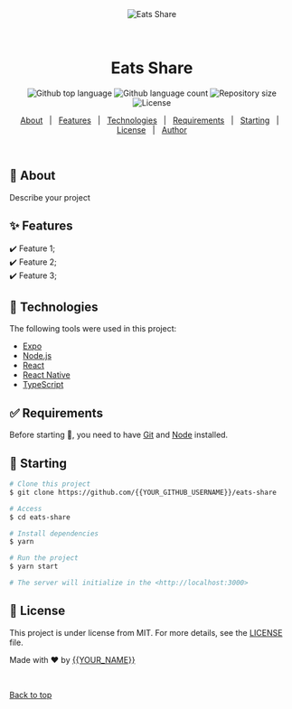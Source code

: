 <div align="center" id="top"> 
  <img src="./.github/app.gif" alt="Eats Share" />

  &#xa0;

  <!-- <a href="https://eatsshare.netlify.app">Demo</a> -->
</div>

<h1 align="center">Eats Share</h1>

<p align="center">
  <img alt="Github top language" src="https://img.shields.io/github/languages/top/{{YOUR_GITHUB_USERNAME}}/eats-share?color=56BEB8">

  <img alt="Github language count" src="https://img.shields.io/github/languages/count/{{YOUR_GITHUB_USERNAME}}/eats-share?color=56BEB8">

  <img alt="Repository size" src="https://img.shields.io/github/repo-size/{{YOUR_GITHUB_USERNAME}}/eats-share?color=56BEB8">

  <img alt="License" src="https://img.shields.io/github/license/{{YOUR_GITHUB_USERNAME}}/eats-share?color=56BEB8">

  <!-- <img alt="Github issues" src="https://img.shields.io/github/issues/{{YOUR_GITHUB_USERNAME}}/eats-share?color=56BEB8" /> -->

  <!-- <img alt="Github forks" src="https://img.shields.io/github/forks/{{YOUR_GITHUB_USERNAME}}/eats-share?color=56BEB8" /> -->

  <!-- <img alt="Github stars" src="https://img.shields.io/github/stars/{{YOUR_GITHUB_USERNAME}}/eats-share?color=56BEB8" /> -->
</p>

<!-- Status -->

<!-- <h4 align="center"> 
	🚧  Eats Share 🚀 Under construction...  🚧
</h4> 

<hr> -->

<p align="center">
  <a href="#dart-about">About</a> &#xa0; | &#xa0; 
  <a href="#sparkles-features">Features</a> &#xa0; | &#xa0;
  <a href="#rocket-technologies">Technologies</a> &#xa0; | &#xa0;
  <a href="#white_check_mark-requirements">Requirements</a> &#xa0; | &#xa0;
  <a href="#checkered_flag-starting">Starting</a> &#xa0; | &#xa0;
  <a href="#memo-license">License</a> &#xa0; | &#xa0;
  <a href="https://github.com/{{YOUR_GITHUB_USERNAME}}" target="_blank">Author</a>
</p>

<br>

## :dart: About ##

Describe your project

## :sparkles: Features ##

:heavy_check_mark: Feature 1;\
:heavy_check_mark: Feature 2;\
:heavy_check_mark: Feature 3;

## :rocket: Technologies ##

The following tools were used in this project:

- [Expo](https://expo.io/)
- [Node.js](https://nodejs.org/en/)
- [React](https://pt-br.reactjs.org/)
- [React Native](https://reactnative.dev/)
- [TypeScript](https://www.typescriptlang.org/)

## :white_check_mark: Requirements ##

Before starting :checkered_flag:, you need to have [Git](https://git-scm.com) and [Node](https://nodejs.org/en/) installed.

## :checkered_flag: Starting ##

```bash
# Clone this project
$ git clone https://github.com/{{YOUR_GITHUB_USERNAME}}/eats-share

# Access
$ cd eats-share

# Install dependencies
$ yarn

# Run the project
$ yarn start

# The server will initialize in the <http://localhost:3000>
```

## :memo: License ##

This project is under license from MIT. For more details, see the [LICENSE](LICENSE.md) file.


Made with :heart: by <a href="https://github.com/{{YOUR_GITHUB_USERNAME}}" target="_blank">{{YOUR_NAME}}</a>

&#xa0;

<a href="#top">Back to top</a>
